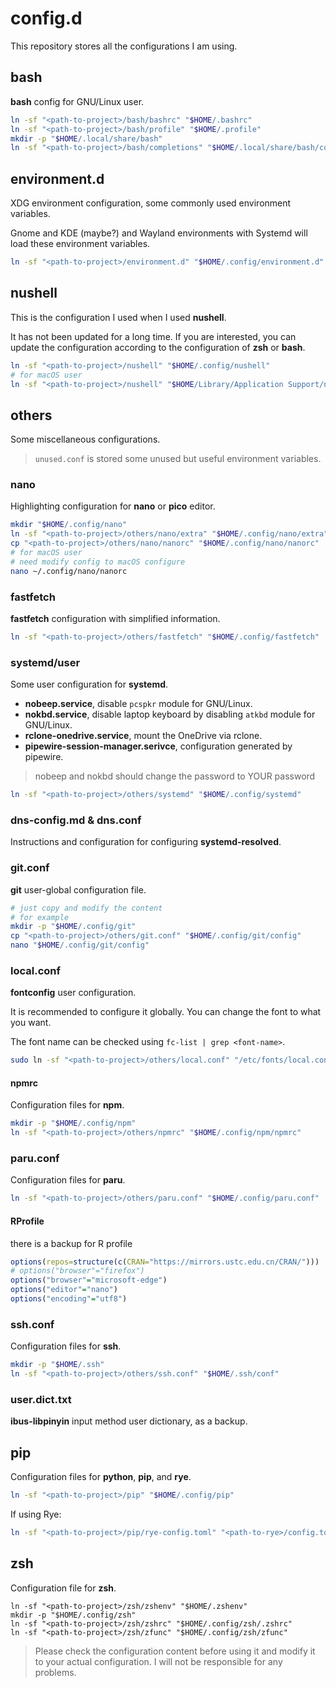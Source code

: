 # config.d

This repository stores all the configurations I am using.

## bash

**bash** config for GNU/Linux user.

```bash
ln -sf "<path-to-project>/bash/bashrc" "$HOME/.bashrc"
ln -sf "<path-to-project>/bash/profile" "$HOME/.profile"
mkdir -p "$HOME/.local/share/bash"
ln -sf "<path-to-project>/bash/completions" "$HOME/.local/share/bash/completions"
```

## environment.d

XDG environment configuration, some commonly used environment variables.

Gnome and KDE (maybe?) and Wayland environments with Systemd will load these environment variables.

```bash
ln -sf "<path-to-project>/environment.d" "$HOME/.config/environment.d"
```

## nushell

This is the configuration I used when I used **nushell**.

It has not been updated for a long time.
If you are interested, you can update the configuration
according to the configuration of **zsh** or **bash**.

```bash
ln -sf "<path-to-project>/nushell" "$HOME/.config/nushell"
# for macOS user
ln -sf "<path-to-project>/nushell" "$HOME/Library/Application Support/nushell"
```

## others

Some miscellaneous configurations.

> `unused.conf` is stored some unused but useful environment variables.

### nano

Highlighting configuration for **nano** or **pico** editor.

```bash
mkdir "$HOME/.config/nano"
ln -sf "<path-to-project>/others/nano/extra" "$HOME/.config/nano/extra"
cp "<path-to-project>/others/nano/nanorc" "$HOME/.config/nano/nanorc"
# for macOS user
# need modify config to macOS configure
nano ~/.config/nano/nanorc
```

### fastfetch

**fastfetch** configuration with simplified information.

```bash
ln -sf "<path-to-project>/others/fastfetch" "$HOME/.config/fastfetch"
```

### systemd/user

Some user configuration for **systemd**.

- **nobeep.service**, disable `pcspkr` module for GNU/Linux.
- **nokbd.service**, disable laptop keyboard by disabling `atkbd` module for GNU/Linux.
- **rclone-onedrive.service**, mount the OneDrive via rclone.
- **pipewire-session-manager.serivce**, configuration generated by pipewire.

> nobeep and nokbd should change the password to YOUR password

```bash
ln -sf "<path-to-project>/others/systemd" "$HOME/.config/systemd"
```

### dns-config.md & dns.conf

Instructions and configuration for configuring **systemd-resolved**.

### git.conf

**git** user-global configuration file.

```bash
# just copy and modify the content
# for example
mkdir -p "$HOME/.config/git"
cp "<path-to-project>/others/git.conf" "$HOME/.config/git/config"
nano "$HOME/.config/git/config"
```

### local.conf

**fontconfig** user configuration.

It is recommended to configure it globally.
You can change the font to what you want.

The font name can be checked using `fc-list | grep <font-name>`.

```bash
sudo ln -sf "<path-to-project>/others/local.conf" "/etc/fonts/local.conf"
```

#### npmrc

Configuration files for **npm**.

```bash
mkdir -p "$HOME/.config/npm"
ln -sf "<path-to-project>/others/npmrc" "$HOME/.config/npm/npmrc"
```

### paru.conf

Configuration files for **paru**.

```bash
ln -sf "<path-to-project>/others/paru.conf" "$HOME/.config/paru.conf"
```

#### RProfile

there is a backup for R profile

```r
options(repos=structure(c(CRAN="https://mirrors.ustc.edu.cn/CRAN/")))
# options("browser"="firefox")
options("browser"="microsoft-edge")
options("editor"="nano")
options("encoding"="utf8")
```

### ssh.conf

Configuration files for **ssh**.

```bash
mkdir -p "$HOME/.ssh"
ln -sf "<path-to-project>/others/ssh.conf" "$HOME/.ssh/conf"
```

### user.dict.txt

**ibus-libpinyin** input method user dictionary, as a backup.

## pip

Configuration files for **python**, **pip**, and **rye**.

```bash
ln -sf "<path-to-project>/pip" "$HOME/.config/pip"
```

If using Rye:

```bash
ln -sf "<path-to-project>/pip/rye-config.toml" "<path-to-rye>/config.toml"
```

## zsh

Configuration file for **zsh**.

```shell
ln -sf "<path-to-project>/zsh/zshenv" "$HOME/.zshenv"
mkdir -p "$HOME/.config/zsh"
ln -sf "<path-to-project>/zsh/zshrc" "$HOME/.config/zsh/.zshrc"
ln -sf "<path-to-project>/zsh/zfunc" "$HOME/.config/zsh/zfunc"
```

> Please check the configuration content before using it
> and modify it to your actual configuration.
> I will not be responsible for any problems.
